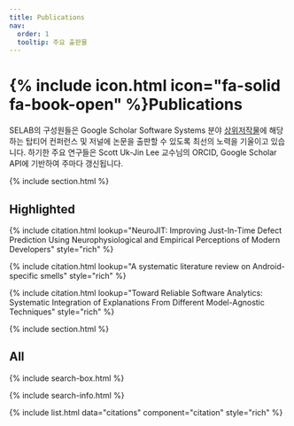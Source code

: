 ```yaml
---
title: Publications
nav:
  order: 1
  tooltip: 주요 출판물
---
```


# {% include icon.html icon="fa-solid fa-book-open" %}Publications

SELAB의 구성원들은 Google Scholar Software Systems 분야 [상위저작물](https://scholar.google.com/citations?view_op=top_venues&hl=ko&vq=eng_softwaresystems)에 해당하는 탑티어 컨퍼런스 및 저널에 논문을 출판할 수 있도록 최선의 노력을 기울이고 있습니다. 하기한 주요 연구들은 Scott Uk-Jin Lee 교수님의 ORCID, Google Scholar API에 기반하여 주마다 갱신됩니다. 

<!-- 모든 출판물은 Scott Uk-Jin Lee 교수님의 [Google Scholar 페이지](https://scholar.google.com/citations?hl=ko&user=eOKfjrMAAAAJ&view_op=list_works&sortby=pubdate)에서 더 자세히 확인할 수 있습니다. -->

{% include section.html %}

## Highlighted

{% include citation.html lookup="NeuroJIT: Improving Just-In-Time Defect Prediction Using Neurophysiological and Empirical Perceptions of Modern Developers" style="rich" %}

{% include citation.html lookup="A systematic literature review on Android-specific smells" style="rich" %}

{% include citation.html lookup="Toward Reliable Software Analytics: Systematic Integration of Explanations From Different Model-Agnostic Techniques" style="rich" %}

{% include section.html %}

## All

{% include search-box.html %}

{% include search-info.html %}

{% include list.html data="citations" component="citation" style="rich" %}
